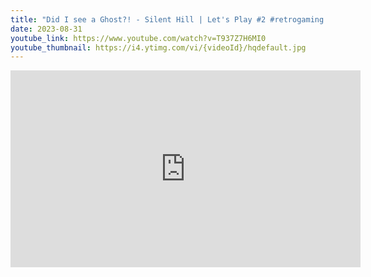 ```yaml
---
title: "Did I see a Ghost?! - Silent Hill | Let's Play #2 #retrogaming #horrorgaming"
date: 2023-08-31
youtube_link: https://www.youtube.com/watch?v=T937Z7H6MI0
youtube_thumbnail: https://i4.ytimg.com/vi/{videoId}/hqdefault.jpg
---
```

<iframe width="560" height="315" src="https://www.youtube.com/embed/T937Z7H6MI0" title="Did I see a Ghost?! - Silent Hill | Let's Play #2 #retrogaming #horrorgaming" frameborder="0" allow="accelerometer; autoplay; clipboard-write; encrypted-media; gyroscope; picture-in-picture; web-share" allowfullscreen></iframe>
